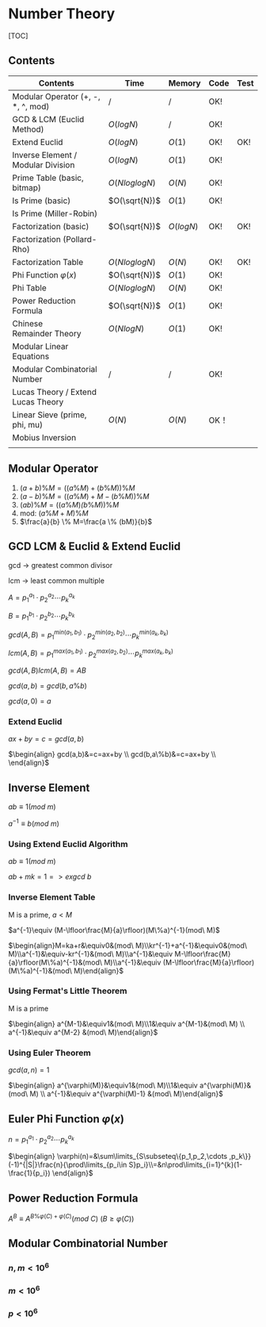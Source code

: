 # Number Theory



[TOC]



## Contents

| Contents                           | Time          | Memory    | Code | Test |
| ---------------------------------- | ------------- | --------- | ---- | ---- |
| Modular Operator (+, -, *, ^, mod) | $/$           | $/$       | OK!  |      |
| GCD & LCM (Euclid Method)          | $O(logN)$     | $/$       | OK!  |      |
| Extend Euclid                      | $O(logN)$     | $O(1)$    | OK!  | OK!  |
| Inverse Element / Modular Division | $O(logN)$     | $O(1)$    | OK!  |      |
| Prime Table (basic, bitmap)        | $O(NloglogN)$ | $O(N)$    | OK!  |      |
| Is Prime (basic)                   | $O(\sqrt{N})$ | $O(1)$    | OK!  |      |
| Is Prime (Miller-Robin)            |               |           |      |      |
| Factorization (basic)              | $O(\sqrt{N})$ | $O(logN)$ | OK!  | OK!  |
| Factorization (Pollard-Rho)        |               |           |      |      |
| Factorization Table                | $O(NloglogN)$ | $O(N)$    | OK!  | OK!  |
| Phi Function $\varphi(x)$          | $O(\sqrt{N})$ | $O(1)$    | OK!  |      |
| Phi Table                          | $O(NloglogN)$ | $O(N)$    | OK!  |      |
| Power Reduction Formula            | $O(\sqrt{N})$ | $O(1)$    | OK!  |      |
| Chinese Remainder Theory           | $O(NlogN)$    | $O(1)$    | OK!  |      |
| Modular Linear Equations           |               |           |      |      |
| Modular Combinatorial Number       | $/$           | $/$       | OK!  |      |
| Lucas Theory / Extend Lucas Theory |               |           |      |      |
| Linear Sieve (prime, phi, mu)      | $O(N)$        | $O(N)$    | OK！ |      |
| Mobius Inversion                   |               |           |      |      |
|                                    |               |           |      |      |





## Modular Operator

1.  $(a + b)\%M = ((a\%M) + (b\%M))\%M$
2.  $(a-b)\%M=((a\%M)+M-(b\%M))\%M$
3.  $(ab)\%M = ((a\%M) \dot (b\%M))\%M$
4.  mod: $(a\%M+M)\%M$
5.  $\frac{a}{b} \% M=\frac{a \% (bM)}{b}$



## GCD LCM & Euclid & Extend Euclid

gcd -> greatest common divisor

lcm -> least common multiple



$A=p_{1}^{a_1}\cdot p_{2}^{a_2}\cdots p_{k}^{a_k}$

$B=p_{1}^{b_1}\cdot p_{2}^{b_2}\cdots p_{k}^{b_k}$

$gcd(A,B)=p_{1}^{min(a_1,b_1)}\cdot p_{2}^{min(a_2,b_2)}\cdots p_{k}^{min(a_k,b_k)}$

$lcm(A,B)=p_{1}^{max(a_1,b_1)}\cdot p_{2}^{max(a_2,b_2)}\cdots p_{k}^{max(a_k,b_k)}$

$gcd(A,B)lcm(A,B)=AB$



$gcd(a,b)=gcd(b,a\%b)$

$gcd(a,0)=a$



### Extend Euclid

$ax+by=c=gcd(a,b)$

$\begin{align} gcd(a,b)&=c=ax+by \\ gcd(b,a\%b)&=c=ax+by \\ \end{align}$



## Inverse Element

$ab\equiv1(mod\ m)$

$a^{-1}\equiv b(mod\ m)$

### Using Extend Euclid Algorithm

$ab\equiv1(mod\ m)$ 

$ab+mk=1 => exgcd\ b$



### Inverse Element Table

M is a prime, $a<M$

$a^{-1}\equiv (M-\lfloor\frac{M}{a}\rfloor)(M\%a)^{-1}(mod\ M)$

$\begin{align}M=ka+r&\equiv0&(mod\ M)\\kr^{-1}+a^{-1}&\equiv0&(mod\ M)\\a^{-1}&\equiv-kr^{-1}&(mod\ M)\\a^{-1}&\equiv M-\lfloor\frac{M}{a}\rfloor(M\%a)^{-1}&(mod\ M)\\a^{-1}&\equiv (M-\lfloor\frac{M}{a}\rfloor)(M\%a)^{-1}&(mod\ M)\end{align}$



### Using Fermat's Little Theorem

M is a prime

$\begin{align} a^{M-1}&\equiv1&(mod\ M)\\1&\equiv a^{M-1}&(mod\ M) \\ a^{-1}&\equiv a^{M-2} &(mod\ M)\end{align}$



### Using Euler Theorem

$gcd(a,n)=1$

$\begin{align} a^{\varphi(M)}&\equiv1&(mod\ M)\\1&\equiv a^{\varphi(M)}&(mod\ M) \\ a^{-1}&\equiv a^{\varphi(M)-1} &(mod\ M)\end{align}$



## Euler Phi Function $\varphi(x)$

$n=p_{1}^{a_1}\cdot p_{2}^{a_2}\cdots p_{k}^{a_k}$

$\begin{align} \varphi(n)=&\sum\limits_{S\subseteq\{p_1,p_2,\cdots ,p_k\}} (-1)^{|S|}\frac{n}{\prod\limits_{p_i\in S}p_i}\\=&n\prod\limits_{i=1}^{k}(1-\frac{1}{p_i}) \end{align}$





## Power Reduction Formula

$A^B \equiv A^{B \% \varphi(C)+\varphi(C)}(mod\ C)\ (B \ge \varphi(C))$



## Modular Combinatorial Number

### $n,m<10^6$



### $m<10^6$



### $p<10^6$



